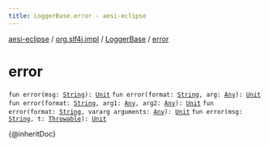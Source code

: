 ```yaml
---
title: LoggerBase.error - aesi-eclipse
---
```


[aesi-eclipse](../../index.html) / [org.slf4j.impl](../index.html) / [LoggerBase](index.html) / [error](.)

# error

`fun error(msg: `[`String`](https://kotlinlang.org/api/latest/jvm/stdlib/kotlin/-string/index.html)`): `[`Unit`](https://kotlinlang.org/api/latest/jvm/stdlib/kotlin/-unit/index.html)
`fun error(format: `[`String`](https://kotlinlang.org/api/latest/jvm/stdlib/kotlin/-string/index.html)`, arg: `[`Any`](https://kotlinlang.org/api/latest/jvm/stdlib/kotlin/-any/index.html)`): `[`Unit`](https://kotlinlang.org/api/latest/jvm/stdlib/kotlin/-unit/index.html)
`fun error(format: `[`String`](https://kotlinlang.org/api/latest/jvm/stdlib/kotlin/-string/index.html)`, arg1: `[`Any`](https://kotlinlang.org/api/latest/jvm/stdlib/kotlin/-any/index.html)`, arg2: `[`Any`](https://kotlinlang.org/api/latest/jvm/stdlib/kotlin/-any/index.html)`): `[`Unit`](https://kotlinlang.org/api/latest/jvm/stdlib/kotlin/-unit/index.html)
`fun error(format: `[`String`](https://kotlinlang.org/api/latest/jvm/stdlib/kotlin/-string/index.html)`, vararg arguments: `[`Any`](https://kotlinlang.org/api/latest/jvm/stdlib/kotlin/-any/index.html)`): `[`Unit`](https://kotlinlang.org/api/latest/jvm/stdlib/kotlin/-unit/index.html)
`fun error(msg: `[`String`](https://kotlinlang.org/api/latest/jvm/stdlib/kotlin/-string/index.html)`, t: `[`Throwable`](https://kotlinlang.org/api/latest/jvm/stdlib/kotlin/-throwable/index.html)`): `[`Unit`](https://kotlinlang.org/api/latest/jvm/stdlib/kotlin/-unit/index.html)

{@inheritDoc}

